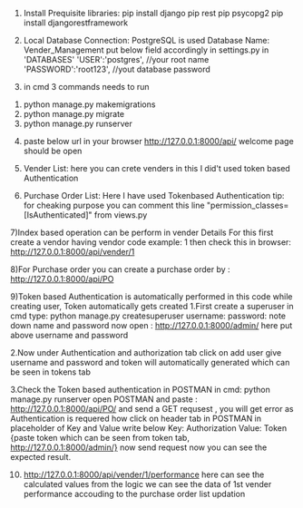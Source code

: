 1) Install Prequisite libraries:
   pip install django
   pip rest
   pip psycopg2
   pip install djangorestframework

2) Local Database Connection: PostgreSQL is used
   Database Name: Vender_Management
   put below field accordingly in settings.py in 'DATABASES'
   'USER':'postgres',   //your root name
   'PASSWORD':'root123',  //yout database password

3) in cmd 3 commands needs to run 
  1. python manage.py makemigrations
  2. python manage.py migrate
  3. python manage.py runserver

4) paste below url in your browser
   http://127.0.0.1:8000/api/
   welcome page should be open

5) Vender List: here you can crete venders in this I did't used token based Authentication
6) Purchase Order List: Here I have used Tokenbased Authentication
   tip: for cheaking purpose you can comment this line "permission_classes=[IsAuthenticated]"
   from views.py

7)Index based operation can be perform in vender Details
  For this first create a vendor having vendor code example: 1
  then check this in browser:  http://127.0.0.1:8000/api/vender/1

8)For Purchase order you can create a purchase order by :  http://127.0.0.1:8000/api/PO

9)Token based Authentication is automatically performed in this code while creating user, Token automatically gets created
  1.First create a superuser
    in cmd type: python manage.py createsuperuser
    username:
    password:
    note down name and password
    now open : http://127.0.0.1:8000/admin/
    here put above username and password

  2.Now under Authentication and authorization tab click on add user
    give username and password
    and token will automatically generated which can be seen in tokens tab

  3.Check the Token based authentication in POSTMAN
    in cmd: python manage.py runserver
    open POSTMAN and paste : http://127.0.0.1:8000/api/PO/
    and send a GET requsest , you will get error as Authentication is requered
    how click on header tab in POSTMAN in placeholder of Key and Value write below
    Key: Authorization
    Value: Token {paste token which can be seen from token tab, http://127.0.0.1:8000/admin/}
    now send request now you can see the expected result.

10) http://127.0.0.1:8000/api/vender/1/performance
    here can see the calculated values from the logic
    we can see the data of 1st vender performance accouding to the purchase order list updation

    
    
    


   
   
